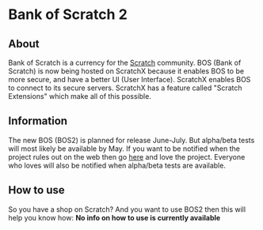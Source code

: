Bank of Scratch 2
=====

About
-----
Bank of Scratch is a currency for the [Scratch](https://scratch.mit.edu/ "Scratch") community. BOS (Bank of Scratch) is now being hosted on ScratchX because it enables BOS to be more secure, and have a better UI (User Interface). ScratchX enables BOS to connect to its secure servers. ScratchX has a feature called "Scratch Extensions" which make all of this possible.

Information
-----
The new BOS (BOS2) is planned for release June-July. But alpha/beta tests will most likely be available by May. If you want to be notified when the project rules out on the web then go [here](https://scratch.mit.edu/projects/156515076/ "here") and love the project. Everyone who loves will also be notified when alpha/beta tests are available.

How to use
-----
So you have a shop on Scratch? And you want to use BOS2 then this will help you know how: **No info on how to use is currently available**

